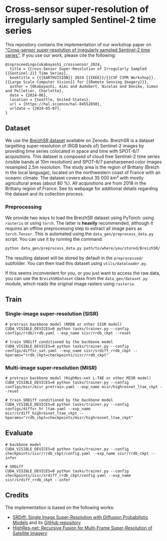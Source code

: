 # Cross-sensor super-resolution of irregularly sampled Sentinel-2 time series

This repository contains the implementation of our workshop paper on ["Cross-sensor super-resolution of irregularly sampled Sentinel-2 time series"](https://arxiv.org/abs/2404.16409). If you use our work, please cite the following:

```
@inproceedings{okabayashi_crosssensor_2024,
  title = {Cross-Sensor Super-Resolution of Irregularly Sampled {{Sentinel-2}} Time Series},
  booktitle = {{{EARTHVISION}} 2024 {{IEEE}}/{{CVF CVPR Workshop}}. {{Large Scale Computer Vision}} for {{Remote Sensing Imagery}}},
  author = {Okabayashi, Aimi and Audebert, Nicolas and Donike, Simon and Pelletier, Charlotte},
  date = {2024-06},
  location = {Seattle, United States},
  url = {https://hal.science/hal-04552850},
  urldate = {2024-05-07},
}
```

## Dataset

We use the [BreizhSR dataset](https://zenodo.org/records/11551220) available on Zenodo. BreizhSR is a dataset targetting super-resolution of (RGB bands of) Sentinel-2 images by providing time series colocated in space and time with SPOT-6/7 acquisitions. This dataset is composed of cloud free Sentinel-2 time series (visible bands at 10m resolution) and SPOT-6/7 pansharpened color images resampled 2.5m resolution. The study area is the region of Brittany (Breizh in the local language), located on the northwestern coast of France with an oceanic climate. The dataset covers about 35 000 km² with mostly agricultural areas (about 80 %). All acquisitions are from 2018 in the Brittany region of France.
See its webpage for additional details regarding the dataset and its collection process.

### Preprocessing

We provide two ways to load the BreizhSR dataset using PyTorch: using `rasterio` or using `torch`. The latter is **heavily** recommended, although it requires an offline preprocessing step to extract all image pairs as `torch.Tensor`. This is automated using the `data_gen/preprocess_data.py` script. You can use it by running the command:

```bash
python data_gen/preprocess_data.py path/to/where/you/stored/BreizhSR/
```

The resulting dataset will be stored by default in the `preprocessed/` subfolder. You can then load this dataset using `utils/dataloader.py`.

If this seems inconvenient for you, or you just want to access the raw data, you can use the `BreizhSRDataset` class from the `data_gen/dataset.py` module, which reads the original image rasters using `rasterio`.

## Train

### Single-image super-resolution (SISR)

```
# pretrain backbone model (RRDB or other SISR model)
CUDA_VISIBLE_DEVICES=0 python tasks/trainer.py --config configs/rrdb/rrdb.yaml --exp_name sisr/rrdb_ckpt --reset

# train SRDiff conditioned by the backbone model
CUDA_VISIBLE_DEVICES=0 python tasks/trainer.py --config configs/diffsr_sat.yaml --exp_name sisr/srdiff_rrdb_ckpt --hparams="rrdb_ckpt=checkpoints/sisr/rrdb_ckpt"
```

### Multi-image super-resolution (MISR)

```
# pretrain backbone model (HighRes-net L-TAE or other MISR model)
CUDA_VISIBLE_DEVICES=0 python tasks/trainer.py --config configs/misr/misr_pretrain.yaml --exp_name misr/highresnet_ltae_ckpt --reset

# train SRDiff conditioned by the backbone model
CUDA_VISIBLE_DEVICES=0 python tasks/trainer.py --config configs/diffsr_hr_ltae.yaml --exp_name misr/srdiff_highresnet_ltae_ckpt --hparams="rrdb_ckpt=checkpoints/misr/highresnet_ltae_ckpt"
```

## Evaluate

```
# backbone model
CUDA_VISIBLE_DEVICES=0 python tasks/trainer.py --config checkpoints/sisr/rrdb_ckpt/config.yaml --exp_name sisr/rrdb_ckpt --infer

# SRDiff
CUDA_VISIBLE_DEVICES=0 python tasks/trainer.py --config checkpoints/sisr/srdiff_rrdb_ckpt/config.yaml --exp_name sisr/srdiff_rrdb_ckpt --infer
```

## Credits

The implementation is based on the following works:
* [SRDiff: Single Image Super-Resolution with Diffusion Probabilistic Models](https://arxiv.org/abs/2104.14951) and its [GitHub repository](https://github.com/LeiaLi/SRDiff)
* [HighRes-net: Recursive Fusion for Multi-Frame Super-Resolution of Satellite Imagery](https://arxiv.org/abs/2002.06460)

